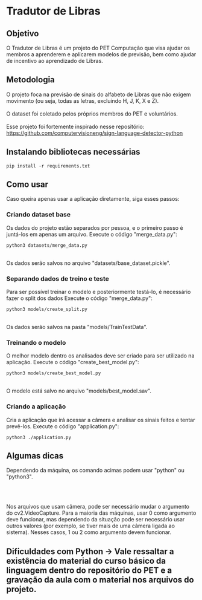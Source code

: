 # Tradutor de Libras

## Objetivo
O Tradutor de Libras é um projeto do PET Computação que visa ajudar os membros a aprenderem e aplicarem modelos de previsão, bem como ajudar de incentivo ao aprendizado de Libras.

## Metodologia
O projeto foca na previsão de sinais do alfabeto de Libras que não exigem movimento (ou seja, todas as letras, excluindo H, J, K, X e Z). <br><br>
O dataset foi coletado pelos próprios membros do PET e voluntários. <br><br>
Esse projeto foi fortemente inspirado nesse repositório: https://github.com/computervisioneng/sign-language-detector-python

## Instalando bibliotecas necessárias
```console
pip install -r requirements.txt
```

## Como usar
Caso queira apenas usar a aplicação diretamente, siga esses passos:

### Criando dataset base
Os dados do projeto estão separados por pessoa, e o primeiro passo é juntá-los em apenas um arquivo.
Execute o código "merge_data.py":
```console
python3 datasets/merge_data.py
```
<br>
Os dados serão salvos no arquivo "datasets/base_dataset.pickle".

### Separando dados de treino e teste
Para ser possível treinar o modelo e posteriormente testá-lo, é necessário fazer o split dos dados
Execute o código "merge_data.py":
```console
python3 models/create_split.py
```
<br>
Os dados serão salvos na pasta "models/TrainTestData".

### Treinando o modelo
O melhor modelo dentro os analisados deve ser criado para ser utilizado na aplicação.
Execute o código "create_best_model.py":
```console
python3 models/create_best_model.py
```
<br>
O modelo está salvo no arquivo "models/best_model.sav".

### Criando a aplicação
Cria a aplicação que irá acessar a câmera e analisar os sinais feitos e tentar prevê-los.
Execute o código "application.py":
```console
python3 ./application.py
```

## Algumas dicas
Dependendo da máquina, os comando acimas podem usar "python" ou "python3".

<br><br>

Nos arquivos que usam câmera, pode ser necessário mudar o argumento do cv2.VideoCapture. Para a maioria das máquinas, usar 0 como argumento deve funcionar, mas dependendo da situação pode ser necessário usar outros valores (por exemplo, se tiver mais de uma câmera ligada ao sistema). Nesses casos, 1 ou 2 como argumento devem funcionar.

## Dificuldades com Python -> Vale ressaltar a existência do material do curso básico da linguagem dentro do repositório do PET e a gravação da aula com o material nos arquivos do projeto.
